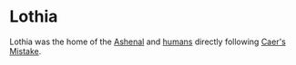 # Lothia

Lothia was the home of the [Ashenal](../anthropoids/ashenal.md) and [humans](../anthropoids/humans.md) directly following [Caer's Mistake](../cataclysms/caers-mistake.md).